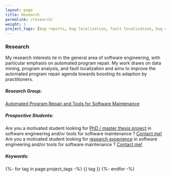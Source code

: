 ```yaml
---
layout: page
title: Research
permalink: /research/
weight: 1
project_tags: [bug reports, bug localization, fault localization, bug characteristics, program analysis, program comprehension, mining software repositories, software metrics, fix patterns, patches, program repair, debugging, fix ingredients, code change actions, donor code, patch generation, code representations, patch assessment, bug classification, repository analysis, vulnerability repair, bug detection]
---
```


### **Research**
My research interests lie in the general area of software engineering, with particular emphasis on automated program repair. My work draws on data mining, program analysis, and fault localization and aims to improve the automated program repair agenda towards boosting its adaption by practitioners.
<br>

<!-- #### Research Interests:
* Automated Program Repair
* Automated Fault Localization
* Fix Pattern Mining
* Mining Software Repositories
* Machine Learning and Natural Language Processing for Software Engineering
* Empirical Software Engineering. -->

##### Research Group:

 <i class="fa-solid fa-screwdriver-wrench"></i> <a href="https://aprtsm.github.io/" target="_blank">Automated Program Repair and Tools for Software Maintenance</a>

##### Prospective Students:

<div class="card card-body">
	<div class="alert alert-danger text-left">
Are you a motivated student looking for <u>PhD / master thesis project</u> in 
software engineering and/or tools for software maintenance ? 
<a href="/">Contact me!</a>
</div>
	<div class="alert alert-danger text-left">
Are you a motivated student looking for <u>research experience</u> in 
software engineering and/or tools for software maintenance ? 
<a href="/">Contact me!</a>
</div>
	<h5 class="card-title">
		Keywords:
	</h5>
	<p class="card-text">
		{%- for tag in page.project_tags -%}
		<span class="badge badge-pill text-primary border border-primary ml-1">{{ tag }}</span>
		{%- endfor -%}
	</p>
</div>



